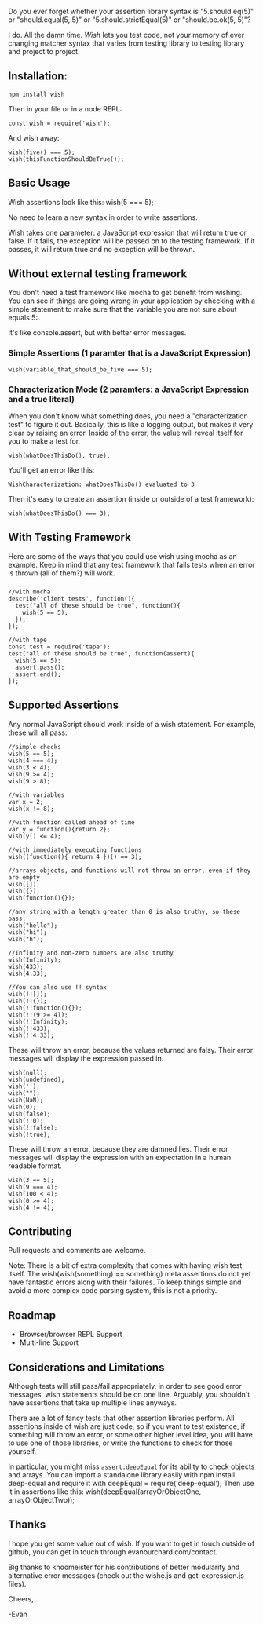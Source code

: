 Do you ever forget whether your assertion library syntax is "5.should eq(5)" or "should.equal(5, 5)" or "5.should.strictEqual(5)" or "should.be.ok(5, 5)"?

I do. All the damn time.  _Wish_ lets you test code, not your memory of ever changing matcher syntax that varies from testing library to testing library and project to project.

## Installation:
```
npm install wish
```

Then in your file or in a node REPL:

```
const wish = require('wish');
```

And wish away:

```
wish(five() === 5);
wish(thisFunctionShouldBeTrue());

```

## Basic Usage
Wish assertions look like this:
    wish(5 === 5);

No need to learn a new syntax in order to write assertions.

Wish takes one parameter: a JavaScript expression that will return true or false.  If it fails, the exception will be passed on to the testing framework.  If it passes, it will return true and no exception will be thrown.

## Without external testing framework
You don't need a test framework like mocha to get benefit from wishing.  You can see if things are going wrong in your application by checking with a simple statement to make sure that the variable you are not sure about equals 5:

It's like console.assert, but with better error messages.

### Simple Assertions (1 paramter that is a JavaScript Expression)

```
wish(variable_that_should_be_five === 5);
```

### Characterization Mode (2 paramters: a JavaScript Expression and a true literal)

When you don't know what something does, you need a "characterization
test" to figure it out. Basically, this is like a logging output, but
makes it very clear by raising an error. Inside of the error, the value
will reveal itself for you to make a test for.

```
wish(whatDoesThisDo(), true);
```

You'll get an error like this:

```
WishCharacterization: whatDoesThisDo() evaluated to 3
```

Then it's easy to create an assertion (inside or outside of a test
framework):

```
wish(whatDoesThisDo() === 3);
```


## With Testing Framework
Here are some of the ways that you could use wish using mocha as an example.  Keep in mind that any test framework that fails tests when an error is thrown (all of them?) will work.

###
```
//with mocha
describe('client tests', function(){
  test("all of these should be true", function(){
    wish(5 == 5);
  });
});
```

```
//with tape
const test = require('tape');
test("all of these should be true", function(assert){
  wish(5 == 5);
  assert.pass();
  assert.end();
});
```

## Supported Assertions
Any normal JavaScript should work inside of a wish statement.  For example, these will all pass:

```
//simple checks
wish(5 == 5);
wish(4 === 4);
wish(3 < 4);
wish(9 >= 4);
wish(9 > 8);

//with variables
var x = 2;
wish(x != 8);

//with function called ahead of time
var y = function(){return 2};
wish(y() <= 4);

//with immediately executing functions
wish((function(){ return 4 })()!== 3);

//arrays objects, and functions will not throw an error, even if they are empty
wish([]);
wish({});
wish(function(){});

//any string with a length greater than 0 is also truthy, so these pass:
wish("hello");
wish("hi");
wish("h");

//Infinity and non-zero numbers are also truthy
wish(Infinity);
wish(433);
wish(4.33);

//You can also use !! syntax
wish(!![]);
wish(!!{});
wish(!!function(){});
wish(!!(9 >= 4));
wish(!!Infinity);
wish(!!433);
wish(!!4.33);
```

These will throw an error, because the values returned are falsy.  Their error messages will display the expression passed in.

```
wish(null);
wish(undefined);
wish('');
wish("");
wish(NaN);
wish(0);
wish(false);
wish(!!0);
wish(!!false);
wish(!true);
```

These will throw an error, because they are damned lies.  Their error messages will display the expression with an expectation in a human readable format.

```
wish(3 == 5);
wish(9 === 4);
wish(100 < 4);
wish(0 >= 4);
wish(4 != 4);
```


## Contributing
Pull requests and comments are welcome.

Note: There is a bit of extra complexity that comes with having wish test itself.  The wish(wish(something) == something) meta assertions do not yet have fantastic errors along with their failures.  To keep things simple and avoid a more complex code parsing system, this is not a priority.

## Roadmap
- Browser/browser REPL Support
- Multi-line Support

## Considerations and Limitations
Although tests will still pass/fail appropriately, in order to see good error messages, wish statements should be on one line.  Arguably, you shouldn't have assertions that take up multiple lines anyways.

There are a lot of fancy tests that other assertion libraries perform.  All assertions inside of wish are just code, so if you want to test existence, if something will throw an error, or some other higher level idea, you will have to use one of those libraries, or write the functions to check for those yourself.

In particular, you might miss ```assert.deepEqual``` for its ability to check
objects and arrays. You can import a standalone
library easily with npm install deep-equal and require it with
deepEqual = require('deep-equal');
Then use it in assertions like this:
wish(deepEqual(arrayOrObjectOne, arrayOrObjectTwo));

## Thanks

I hope you get some value out of wish.  If you want to get in touch outside of github, you can get in touch through evanburchard.com/contact.

Big thanks to khoomeister for his contributions of better modularity and alternative error messages (check out the wishe.js and get-expression.js files).

Cheers,

-Evan

